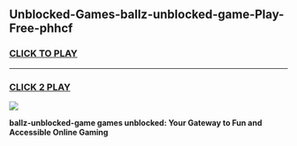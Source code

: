 
## Unblocked-Games-ballz-unblocked-game-Play-Free-phhcf
<h3>
<a href="https://premium76.site?title=ballz-unblocked-game&ref=18A1">CLICK TO PLAY</a></h3>
<hr>

<h3>
<a href="https://premium76.site?title=ballz-unblocked-game&ref=18A1">CLICK 2 PLAY</a>
  
</h3>

<a href="https://premium76.site?title=ballz-unblocked-game&ref=18A1"><img src="https://clearcache.store/games.png"></a>


**ballz-unblocked-game games unblocked: Your Gateway to Fun and Accessible Online Gaming**
